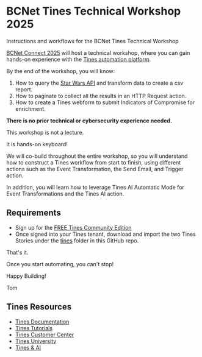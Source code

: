 # BCNet Tines Technical Workshop 2025
Instructions and workflows for the BCNet Tines Technical Workshop 

[BCNet Connect 2025](https://www.bc.net/connect) will host a technical workshop, where you can gain hands-on experience with the [Tines automation platform](https://www.tines.com).

By the end of the workshop, you will know:

1. How to query the [Star Wars API](https://swapi.dev/) and transform data to create a csv report.
2. How to paginate to collect all the results in an HTTP Request action.
3. How to create a Tines webform to submit Indicators of Compromise for enrichment.

**There is no prior technical or cybersecurity experience needed.**  

This workshop is not a lecture. 

It is hands-on keyboard!

We will co-build throughout the entire workshop, so you will understand how to construct a Tines workflow from start to finish, using different actions such as the Event Transformation, the Send Email, and Trigger action. 

In addition, you will learn how to leverage Tines AI Automatic Mode for Event Transformations and the Tines AI action.

## Requirements
- Sign up for the [FREE Tines Community Edition](https://www.tines.com/pricing/)
- Once signed into your Tines tenant, download and import the two Tines Stories under the [tines](tines) folder in this GitHub repo.

That's it.

Once you start automating, you can't stop!

Happy Building!

Tom

## Tines Resources

- [Tines Documentation](https://www.tines.com/docs/quickstart/)
- [Tines Tutorials](https://www.tines.com/customer-center/#tutorials)
- [Tines Customer Center](https://www.tines.com/customer-center/)
- [Tines University](https://www.tines.com/university/)
- [Tines & AI](https://www.tines.com/product/ai/)